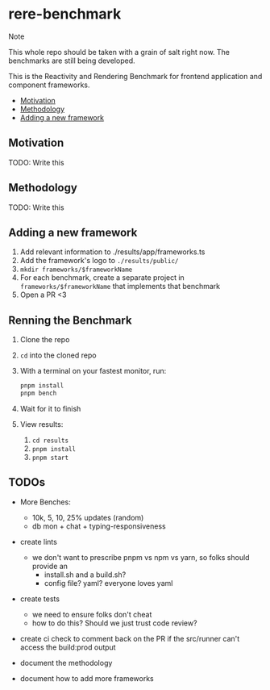 # rere-benchmark

> [!NOTE]  
> This whole repo should be taken with a grain of salt right now. The benchmarks are still being developed. 


This is the Reactivity and Rendering Benchmark for frontend application and component frameworks.

- [Motivation](#motivation) 
- [Methodology](#methodology)
- [Adding a new framework](#adding-a-new-framework)


## Motivation

TODO: Write this

## Methodology

TODO: Write this


## Adding a new framework

1. Add relevant information to ./results/app/frameworks.ts
2. Add the framework's logo to `./results/public/`
2. `mkdir frameworks/$frameworkName`
3. For each benchmark, create a separate project in `frameworks/$frameworkName` that implements that benchmark
4. Open a PR <3 

## Renning the Benchmark

1. Clone the repo
2. `cd` into the cloned repo
3. With a terminal on your fastest monitor, run:

    ```bash
    pnpm install
    pnpm bench
    ```

4. Wait for it to finish    
5. View results:
    1. `cd results`
    2. `pnpm install`
    3. `pnpm start`

## TODOs

- More Benches:
  - 10k, 5, 10, 25% updates (random)
  - db mon + chat + typing-responsiveness

- create lints 
  - we don't want to prescribe pnpm vs npm vs yarn, so folks should provide an
    - install.sh and a build.sh?
    - config file? yaml? everyone loves yaml

- create tests
  - we need to ensure folks don't cheat
  - how to do this? Should we just trust code review?

- create ci check to comment back on the PR if the src/runner can't access the build:prod output
- document the methodology
- document how to add more frameworks
